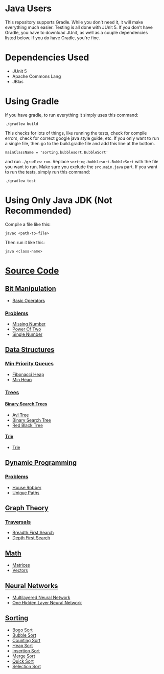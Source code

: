# Java Users

This repository supports Gradle. While you don't need it, it will make everything much easier. Testing is all done with JUnit 5. If you don't
have Gradle, you have to download JUnit, as well as a couple dependencies listed below. If you do have Gradle, you're fine.

# Dependencies Used

* JUnit 5
* Apache Commons Lang
* JBlas

# Using Gradle

If you have gradle, to run everything it simply uses this command:

    ./gradlew build

This checks for lots of things, like running the tests, check for compile errors, check for correct google java style guide, etc. If you only
want to run a single file, then go to the build.gradle file and add this line at the bottom.

    mainClassName = 'sorting.bubblesort.BubbleSort'

and run ```./gradlew run```.  Replace ```sorting.bubblesort.BubbleSort``` with the file you want to run. Make sure you exclude the ```src.main.java``` part. If you want to
run the tests, simply run this command:

    ./gradlew test
    
# Using Only Java JDK (Not Recommended)

Compile a file like this:

    javac <path-to-file>
    
Then run it like this:

    java <class-name>
    
# [Source Code](https://github.com/nishantc1527/Algorithms/tree/master/src/main/java)

## [Bit Manipulation](https://github.com/nishantc1527/Algorithms/tree/master/src/main/java/bitmanipulation)

* [Basic Operators](https://github.com/nishantc1527/Algorithms/blob/master/src/main/java/bitmanipulation/BasicOperators.java)

### [Problems](https://github.com/nishantc1527/Algorithms/tree/master/src/main/java/bitmanipulation/problems)

* [Missing Number](https://github.com/nishantc1527/Algorithms/tree/master/src/main/java/bitmanipulation/problems/missingnumber)
* [Power Of Two](https://github.com/nishantc1527/Algorithms/tree/master/src/main/java/bitmanipulation/problems/poweroftwo)
* [Single Number](https://github.com/nishantc1527/Algorithms/tree/master/src/main/java/bitmanipulation/problems/singlenumber)

## [Data Structures](https://github.com/nishantc1527/Algorithms/tree/master/src/main/java/datastructures)

### [Min Priority Queues](https://github.com/nishantc1527/Algorithms/tree/master/src/main/java/datastructures/minpriorityqueue)

* [Fibonacci Heap](https://github.com/nishantc1527/Algorithms/tree/master/src/main/java/datastructures/minpriorityqueue/FibonacciHeap)
* [Min Heap](https://github.com/nishantc1527/Algorithms/tree/master/src/main/java/datastructures/minpriorityqueue/MinHeap)

### [Trees](https://github.com/nishantc1527/Algorithms/tree/master/src/main/java/datastructures/trees)

#### [Binary Search Trees](https://github.com/nishantc1527/Algorithms/tree/master/src/main/java/datastructures/trees/binarysearchtrees)

* [Avl Tree](https://github.com/nishantc1527/Algorithms/tree/master/src/main/java/datastructures/trees/binarysearchtrees/avltree)
* [Binary Search Tree](https://github.com/nishantc1527/Algorithms/tree/master/src/main/java/datastructures/trees/binarysearchtrees/binarysearchtree)
* [Red Black Tree](https://github.com/nishantc1527/Algorithms/tree/master/src/main/java/datastructures/trees/binarysearchtrees/redblacktree)

#### [Trie](https://github.com/nishantc1527/Algorithms/tree/master/src/main/java/datastructures/trees/trie)

* [Trie](https://github.com/nishantc1527/Algorithms/tree/master/src/main/java/datastructures/trees/trie)

## [Dynamic Programming](https://github.com/nishantc1527/Algorithms/tree/master/src/main/java/dynmanicprogramming)

### [Problems](https://github.com/nishantc1527/Algorithms/tree/master/src/main/java/dynmanicprogramming/problems)

* [House Robber](https://github.com/nishantc1527/Algorithms/tree/master/src/main/java/dynmanicprogramming/problems/houserobber)
* [Unique Paths](https://github.com/nishantc1527/Algorithms/tree/master/src/main/java/dynmanicprogramming/problems/uniquepaths)

## [Graph Theory](https://github.com/nishantc1527/Algorithms/tree/master/src/main/java/graphtheory)

### [Traversals](https://github.com/nishantc1527/Algorithms/tree/master/src/main/java/graphtheory/traversals)

* [Breadth First Search](https://github.com/nishantc1527/Algorithms/tree/master/src/main/java/graphtheory/traversals/breadthfirstsearch)
* [Depth First Search](https://github.com/nishantc1527/Algorithms/tree/master/src/main/java/graphtheory/traversals/depthfirstsearch)

## [Math](https://github.com/nishantc1527/Algorithms/tree/master/src/main/java/math)

* [Matrices](https://github.com/nishantc1527/Algorithms/tree/master/src/main/java/math/matrices)
* [Vectors](https://github.com/nishantc1527/Algorithms/tree/master/src/main/java/math/vectors)

## [Neural Networks](https://github.com/nishantc1527/Algorithms/tree/master/src/main/java/neuralnetworks)

* [Multilayered Neural Network](https://github.com/nishantc1527/Algorithms/blob/master/src/main/java/neuralnetworks/MultilayeredNeuralNetwork.java)
* [One Hidden Layer Neural Network](https://github.com/nishantc1527/Algorithms/blob/master/src/main/java/neuralnetworks/OneHiddenLayerNeuralNetwork.java)

## [Sorting](https://github.com/nishantc1527/Algorithms/tree/master/src/main/java/sorting)

* [Bogo Sort](https://github.com/nishantc1527/Algorithms/tree/master/src/main/java/sorting/bogosort)
* [Bubble Sort](https://github.com/nishantc1527/Algorithms/tree/master/src/main/java/sorting/bubblesort)
* [Counting Sort](https://github.com/nishantc1527/Algorithms/tree/master/src/main/java/sorting/countingsort)
* [Heap Sort](https://github.com/nishantc1527/Algorithms/tree/master/src/main/java/sorting/heapsort)
* [Insertion Sort](https://github.com/nishantc1527/Algorithms/tree/master/src/main/java/sorting/insertionsort)
* [Merge Sort](https://github.com/nishantc1527/Algorithms/tree/master/src/main/java/sorting/mergesort)
* [Quick Sort](https://github.com/nishantc1527/Algorithms/tree/master/src/main/java/sorting/quicksort)
* [Selection Sort](https://github.com/nishantc1527/Algorithms/tree/master/src/main/java/sorting/selectionsort)